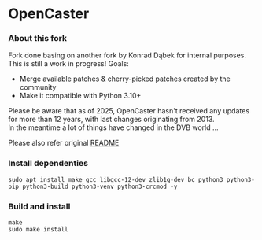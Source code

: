 # OpenCaster 

### About this fork
Fork done basing on another fork by Konrad Dąbek for internal purposes. This is still a work in progress! Goals:
 - Merge available patches & cherry-picked patches created by the community
 - Make it compatible with Python 3.10+

Please be aware that as of 2025, OpenCaster hasn't received any updates for more than 12 years, with last changes originating from 2013.  
In the meantime a lot of things have changed in the DVB world ...

Please also refer original [README](README.txt)

### Install dependenties
```
sudo apt install make gcc libgcc-12-dev zlib1g-dev bc python3 python3-pip python3-build python3-venv python3-crcmod -y
```

### Build and install
```
make
sudo make install
```